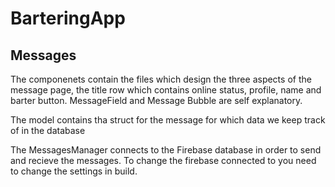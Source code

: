 # BarteringApp

## Messages

The componenets contain the files which design the three aspects of the message page, the title row which contains online status, profile, name and barter button. MessageField and Message Bubble are self explanatory. 

The model contains tha struct for the message for which data we keep track of in the database

The MessagesManager connects to the Firebase database in order to send and recieve the messages. To change the firebase connected to you need to change the settings in build. 
